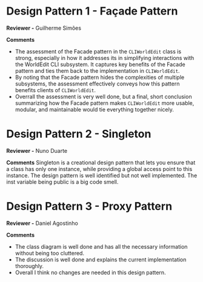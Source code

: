 
# Design Pattern 1 - Façade Pattern

**Reviewer -** Guilherme Simões

**Comments**
  - The assessment of the Facade pattern in the `CLIWorldEdit` class is strong, especially in how it addresses its in simplifying interactions with the WorldEdit CLI subsystem. It captures key benefits of the Facade pattern and ties them back to the implementation in `CLIWorldEdit`.
  - By noting that the Facade pattern hides the complexities of multiple subsystems, the assessment effectively conveys how this pattern benefits clients of `CLIWorldEdit`.
  - Overrall the assessment is very well done, but a final, short conclusion summarizing how the Facade pattern makes `CLIWorldEdit` more usable, modular, and maintainable would tie everything together nicely.


# Design Pattern 2 - Singleton

**Reviewer -** Nuno Duarte

**Comments**
Singleton is a creational design pattern that lets you ensure that a class has only one instance, while providing a global access point to this instance.
The design pattern is well identified but not well implemented. The inst variable being public is a big code smell.

# Design Pattern 3 - Proxy Pattern

**Reviewer -** Daniel Agostinho

**Comments**
- The class diagram is well done and has all the necessary information without being too cluttered.
- The discussion is well done and explains the current implementation thoroughly.
- Overall I think no changes are needed in this design pattern.

